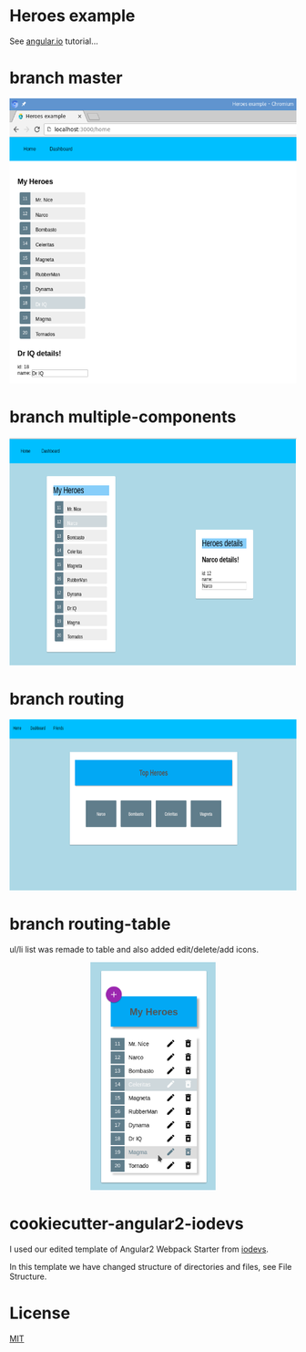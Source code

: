# Heroes example
See [angular.io](https://angular.io) tutorial...

# branch master
<p align="center">
<img src="https://github.com/ondrej-tucek/angular2-heroes-example/blob/master/src/assets/img/app-screen.png?raw=true" height="500">
</p>

# branch multiple-components
<p align="center">
<img src="https://github.com/ondrej-tucek/angular2-heroes-example/blob/master/src/assets/img/app-screen_multiple-components.png?raw=true" height="400">
</p>

# branch routing
<p align="center">
<img src="https://github.com/ondrej-tucek/angular2-heroes-example/blob/master/src/assets/img/app-screen_routing-bc.png?raw=true" height="300">
</p>

# branch routing-table
ul/li list was remade to table and also added edit/delete/add icons.
<p align="center">
<img src="https://github.com/ondrej-tucek/angular2-heroes-example/blob/master/src/assets/img/app-screen_md-card-heroes.png?raw=true" height="400">
</p>

# cookiecutter-angular2-iodevs
I used our edited template of Angular2 Webpack Starter from [iodevs](https://github.com/iodevs/cookiecutter-angular2-iodevs).

In this template we have changed structure of directories and files, see File Structure.


# License
 [MIT](/LICENSE)
